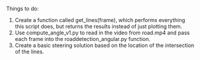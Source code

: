 Things to do:

1. Create a function called get_lines(frame), which performs everything this script
   does, but returns the results instead of just plotting them.
2. Use compute_angle_v1.py to read in the video from road.mp4 and pass each frame into the roaddetection_angular.py
   function.
3. Create a basic steering solution based on the location of the intersection of the lines.
